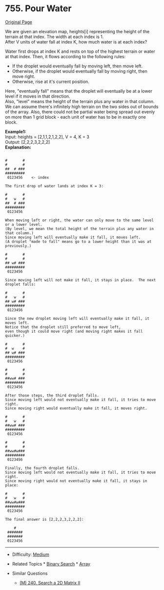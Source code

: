 # 755. Pour Water

[Original Page](https://leetcode.com/problems/pour-water/)

We are given an elevation map, heights[i] representing the height of the terrain at that index. The width at each index is 1.   
After V units of water fall at index K, how much water is at each index?  

Water first drops at index K and rests on top of the highest terrain or water at that index. Then, it flows according to the following rules:  
* If the droplet would eventually fall by moving left, then move left.  
* Otherwise, if the droplet would eventually fall by moving right, then move right.  
* Otherwise, rise at it's current position.  

Here, "eventually fall" means that the droplet will eventually be at a lower level if it moves in that direction.   
Also, "level" means the height of the terrain plus any water in that column.  
We can assume there's infinitely high terrain on the two sides out of bounds of the array. Also, there could not be partial water being spread out evenly on more than 1 grid block - each unit of water has to be in exactly one block.  

**Example1:**   
Input: heights = [2,1,1,2,1,2,2], V = 4, K = 3   
Output: [2,2,2,3,2,2,2]  
**Explanation:**  
```

#       #
#       #
##  # ###
#########
 0123456    <- index

The first drop of water lands at index K = 3:

#       #
#   w   #
##  # ###
#########
 0123456    

When moving left or right, the water can only move to the same level or a lower level.
(By level, we mean the total height of the terrain plus any water in that column.)
Since moving left will eventually make it fall, it moves left.
(A droplet "made to fall" means go to a lower height than it was at previously.)

#       #
#       #
## w# ###
#########
 0123456    

Since moving left will not make it fall, it stays in place.  The next droplet falls:

#       #
#   w   #
## w# ###
#########
 0123456  

Since the new droplet moving left will eventually make it fall, it moves left.
Notice that the droplet still preferred to move left,
even though it could move right (and moving right makes it fall quicker.)

#       #
#  w    #
## w# ###
#########
 0123456  

#       #
#       #
##ww# ###
#########
 0123456  

After those steps, the third droplet falls.
Since moving left would not eventually make it fall, it tries to move right.
Since moving right would eventually make it fall, it moves right.

#       #
#   w   #
##ww# ###
#########
 0123456  

#       #
#       #
##ww#w###
#########
 0123456  

Finally, the fourth droplet falls.
Since moving left would not eventually make it fall, it tries to move right.
Since moving right would not eventually make it fall, it stays in place:

#       #
#   w   #
##ww#w###
#########
 0123456  

The final answer is [2,2,2,3,2,2,2]:

    #    
 ####### 
 ####### 
 0123456 

 ```

---

* Difficulty: [Medium](https://leetcode.com/problemset/all/?difficulty=Medium)
* Related Topics * [Binary Search](https://leetcode.com/tag/binary-search/)  * [Array](https://leetcode.com/tag/array/)
   
* Similar Questions 
  * [(M) 240. Search a 2D Matrix II](https://leetcode.com/problems/search-a-2d-matrix-ii/description/)
